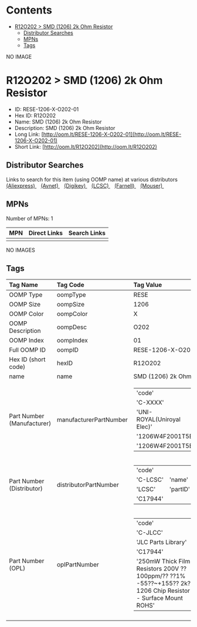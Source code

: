 



Contents
========

* [R12O202 > SMD (1206) 2k Ohm Resistor](#r12o202--smd-1206-2k-ohm-resistor)
	* [Distributor Searches](#distributor-searches)
	* [MPNs](#mpns)
	* [Tags](#tags)
  
NO IMAGE  
# R12O202 > SMD (1206) 2k Ohm Resistor

- ID: RESE-1206-X-O202-01
- Hex ID: R12O202
- Name: SMD (1206) 2k Ohm Resistor
- Description: SMD (1206) 2k Ohm Resistor
- Long Link: [http://oom.lt/RESE-1206-X-O202-01](http://oom.lt/RESE-1206-X-O202-01)
- Short Link: [http://oom.lt/R12O202](http://oom.lt/R12O202)

## Distributor Searches
  
Links to search for this item (using OOMP name) at various distributors  
[(Aliexpress) ](https://www.aliexpress.com/wholesale?SearchText=1117SMD+1206+2k+Ohm+Resistor)&nbsp;&nbsp;&nbsp;[(Avnet) ](https://www.avnet.com/shop/us/search/SMD+1206+2k+Ohm+Resistor)&nbsp;&nbsp;&nbsp;[(Digikey) ](https://www.digikey.co.uk/en/products/result?s=SMD+1206+2k+Ohm+Resistor)&nbsp;&nbsp;&nbsp;[(LCSC) ](https://www.lcsc.com/search?q=SMD+1206+2k+Ohm+Resistor)&nbsp;&nbsp;&nbsp;[(Farnell) ](https://uk.farnell.com/search?st=SMD+1206+2k+Ohm+Resistor)&nbsp;&nbsp;&nbsp;[(Mouser) ](https://www.mouser.com/c/?q=SMD+1206+2k+Ohm+Resistor)&nbsp;&nbsp;&nbsp;
## MPNs
  
Number of MPNs: 1  

|MPN|Direct Links|Search Links|
| :--- | :--- | :--- |
||||
  
NO IMAGES  
## Tags
  

|Tag Name|Tag Code|Tag Value|
| :--- | :--- | :--- |
|OOMP Type|oompType|RESE|
|OOMP Size|oompSize|1206|
|OOMP Color|oompColor|X|
|OOMP Description|oompDesc|O202|
|OOMP Index|oompIndex|01|
|Full OOMP ID|oompID|RESE-1206-X-O202-01|
|Hex ID (short code)|hexID|R12O202|
|name|name|SMD (1206) 2k Ohm Resistor|
|Part Number (Manufacturer)|manufacturerPartNumber|<table><tr><td>'code'</td></tr><tr><td> 'C-XXXX'</td><td> 'name'</td></tr><tr><td> 'UNI-ROYAL(Uniroyal Elec)'</td><td> 'partID'</td></tr><tr><td> '1206W4F2001T5E'</td><td> 'partName'</td></tr><tr><td> '1206W4F2001T5E'</td></tr></table>|
|Part Number (Distributor)|distributorPartNumber|<table><tr><td>'code'</td></tr><tr><td> 'C-LCSC'</td><td> 'name'</td></tr><tr><td> 'LCSC'</td><td> 'partID'</td></tr><tr><td> 'C17944'</td></tr></table>|
|Part Number (OPL)|oplPartNumber|<table><tr><td>'code'</td></tr><tr><td> 'C-JLCC'</td><td> 'name'</td></tr><tr><td> 'JLC Parts Library'</td><td> 'partID'</td></tr><tr><td> 'C17944'</td><td> 'partName'</td></tr><tr><td> '250mW Thick Film Resistors 200V ??100ppm/?? ??1% -55??~+155?? 2k?? 1206  Chip Resistor - Surface Mount ROHS'</td></tr></table>|
||||
